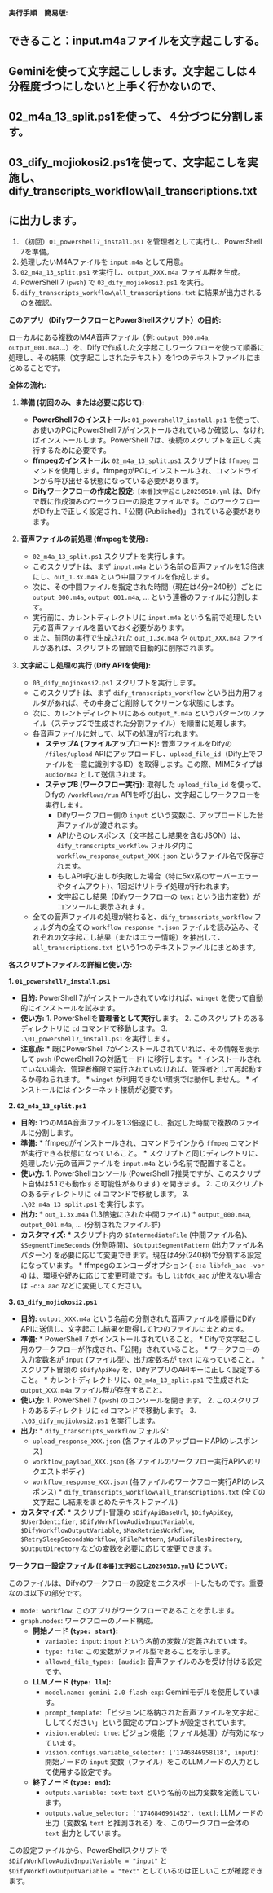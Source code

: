 **実行手順　簡易版:**
## できること：input.m4aファイルを文字起こしする。
## Geminiを使って文字起こしします。文字起こしは４分程度づつにしないと上手く行かないので、
## 02_m4a_13_split.ps1を使って、４分づつに分割します。
## 03_dify_mojiokosi2.ps1を使って、文字起こしを実施し、dify_transcripts_workflow\all_transcriptions.txt
## に出力します。

1.  （初回）`01_powershell7_install.ps1` を管理者として実行し、PowerShell 7を準備。
2.  処理したいM4Aファイルを `input.m4a` として用意。
3.  `02_m4a_13_split.ps1` を実行し、`output_XXX.m4a` ファイル群を生成。
4.  PowerShell 7 (`pwsh`) で `03_dify_mojiokosi2.ps1` を実行。
5.  `dify_transcripts_workflow\all_transcriptions.txt` に結果が出力されるのを確認。


**このアプリ（DifyワークフローとPowerShellスクリプト）の目的:**

ローカルにある複数のM4A音声ファイル（例: `output_000.m4a`, `output_001.m4a`...）を、Difyで作成した文字起こしワークフローを使って順番に処理し、その結果（文字起こしされたテキスト）を1つのテキストファイルにまとめることです。

**全体の流れ:**

1.  **準備 (初回のみ、または必要に応じて):**
    *   **PowerShell 7のインストール:** `01_powershell7_install.ps1` を使って、お使いのPCにPowerShell 7がインストールされているか確認し、なければインストールします。PowerShell 7は、後続のスクリプトを正しく実行するために必要です。
    *   **ffmpegのインストール:** `02_m4a_13_split.ps1` スクリプトは `ffmpeg` コマンドを使用します。ffmpegがPCにインストールされ、コマンドラインから呼び出せる状態になっている必要があります。
    *   **Difyワークフローの作成と設定:** `[本番]文字起こし20250510.yml` は、Difyで既に作成済みのワークフローの設定ファイルです。このワークフローがDify上で正しく設定され、「公開 (Published)」されている必要があります。

2.  **音声ファイルの前処理 (ffmpegを使用):**
    *   `02_m4a_13_split.ps1` スクリプトを実行します。
    *   このスクリプトは、まず `input.m4a` という名前の音声ファイルを1.3倍速にし、`out_1.3x.m4a` という中間ファイルを作成します。
    *   次に、その中間ファイルを指定された時間（現在は4分=240秒）ごとに `output_000.m4a`, `output_001.m4a`, ... という連番のファイルに分割します。
    *   実行前に、カレントディレクトリに `input.m4a` という名前で処理したい元の音声ファイルを置いておく必要があります。
    *   また、前回の実行で生成された `out_1.3x.m4a` や `output_XXX.m4a` ファイルがあれば、スクリプトの冒頭で自動的に削除されます。

3.  **文字起こし処理の実行 (Dify APIを使用):**
    *   `03_dify_mojiokosi2.ps1` スクリプトを実行します。
    *   このスクリプトは、まず `dify_transcripts_workflow` という出力用フォルダがあれば、その中身ごと削除してクリーンな状態にします。
    *   次に、カレントディレクトリにある `output_*.m4a` というパターンのファイル（ステップ2で生成された分割ファイル）を順番に処理します。
    *   各音声ファイルに対して、以下の処理が行われます。
        *   **ステップA (ファイルアップロード):** 音声ファイルをDifyの `/files/upload` APIにアップロードし、`upload_file_id`（Dify上でファイルを一意に識別するID）を取得します。この際、MIMEタイプは `audio/m4a` として送信されます。
        *   **ステップB (ワークフロー実行):** 取得した `upload_file_id` を使って、Difyの `/workflows/run` APIを呼び出し、文字起こしワークフローを実行します。
            *   Difyワークフロー側の `input` という変数に、アップロードした音声ファイルが渡されます。
            *   APIからのレスポンス（文字起こし結果を含むJSON）は、`dify_transcripts_workflow` フォルダ内に `workflow_response_output_XXX.json` というファイル名で保存されます。
            *   もしAPI呼び出しが失敗した場合（特に5xx系のサーバーエラーやタイムアウト）、1回だけリトライ処理が行われます。
            *   文字起こし結果（Difyワークフローの `text` という出力変数）がコンソールに表示されます。
    *   全ての音声ファイルの処理が終わると、`dify_transcripts_workflow` フォルダ内の全ての `workflow_response_*.json` ファイルを読み込み、それぞれの文字起こし結果（またはエラー情報）を抽出して、`all_transcriptions.txt` という1つのテキストファイルにまとめます。

**各スクリプトファイルの詳細と使い方:**

**1. `01_powershell7_install.ps1`**

   *   **目的:** PowerShell 7がインストールされていなければ、`winget` を使って自動的にインストールを試みます。
   *   **使い方:**
      1.  PowerShellを**管理者として実行**します。
      2.  このスクリプトのあるディレクトリに `cd` コマンドで移動します。
      3.  `.\01_powershell7_install.ps1` を実行します。
   *   **注意点:**
      *   既にPowerShell 7がインストールされていれば、その情報を表示して `pwsh` (PowerShell 7の対話モード) に移行します。
      *   インストールされていない場合、管理者権限で実行されていなければ、管理者として再起動するか尋ねられます。
      *   `winget` が利用できない環境では動作しません。
      *   インストールにはインターネット接続が必要です。

**2. `02_m4a_13_split.ps1`**

   *   **目的:** 1つのM4A音声ファイルを1.3倍速にし、指定した時間で複数のファイルに分割します。
   *   **準備:**
      *   ffmpegがインストールされ、コマンドラインから `ffmpeg` コマンドが実行できる状態になっていること。
      *   スクリプトと同じディレクトリに、処理したい元の音声ファイルを `input.m4a` という名前で配置すること。
   *   **使い方:**
      1.  PowerShellコンソール (PowerShell 7推奨ですが、このスクリプト自体は5.1でも動作する可能性があります) を開きます。
      2.  このスクリプトのあるディレクトリに `cd` コマンドで移動します。
      3.  `.\02_m4a_13_split.ps1` を実行します。
   *   **出力:**
      *   `out_1.3x.m4a` (1.3倍速にされた中間ファイル)
      *   `output_000.m4a`, `output_001.m4a`, ... (分割されたファイル群)
   *   **カスタマイズ:**
      *   スクリプト内の `$IntermediateFile` (中間ファイル名)、`$SegmentTimeSeconds` (分割時間)、`$OutputSegmentPattern` (出力ファイル名パターン) を必要に応じて変更できます。現在は4分(240秒)で分割する設定になっています。
      *   ffmpegのエンコーダオプション (`-c:a libfdk_aac -vbr 4`) は、環境や好みに応じて変更可能です。もし `libfdk_aac` が使えない場合は `-c:a aac` などに変更してください。

**3. `03_dify_mojiokosi2.ps1`**

   *   **目的:** `output_XXX.m4a` という名前の分割された音声ファイルを順番にDify APIに送信し、文字起こし結果を取得して1つのファイルにまとめます。
   *   **準備:**
      *   PowerShell 7 がインストールされていること。
      *   Difyで文字起こし用のワークフローが作成され、「公開」されていること。
      *   ワークフローの入力変数名が `input` (ファイル型)、出力変数名が `text` になっていること。
      *   スクリプト冒頭の `$DifyApiKey` を、DifyアプリのAPIキーに正しく設定すること。
      *   カレントディレクトリに、`02_m4a_13_split.ps1` で生成された `output_XXX.m4a` ファイル群が存在すること。
   *   **使い方:**
      1.  PowerShell 7 (`pwsh`) のコンソールを開きます。
      2.  このスクリプトのあるディレクトリに `cd` コマンドで移動します。
      3.  `.\03_dify_mojiokosi2.ps1` を実行します。
   *   **出力:**
      *   `dify_transcripts_workflow` フォルダ:
          *   `upload_response_XXX.json` (各ファイルのアップロードAPIのレスポンス)
          *   `workflow_payload_XXX.json` (各ファイルのワークフロー実行APIへのリクエストボディ)
          *   `workflow_response_XXX.json` (各ファイルのワークフロー実行APIのレスポンス)
      *   `dify_transcripts_workflow\all_transcriptions.txt` (全ての文字起こし結果をまとめたテキストファイル)
   *   **カスタマイズ:**
      *   スクリプト冒頭の `$DifyApiBaseUrl`, `$DifyApiKey`, `$UserIdentifier`, `$DifyWorkflowAudioInputVariable`, `$DifyWorkflowOutputVariable`, `$MaxRetriesWorkflow`, `$RetrySleepSecondsWorkflow`, `$FilePattern`, `$AudioFilesDirectory`, `$OutputDirectory` などの変数を必要に応じて変更できます。

**ワークフロー設定ファイル (`[本番]文字起こし20250510.yml`) について:**

このファイルは、Difyのワークフローの設定をエクスポートしたものです。重要なのは以下の部分です。

*   `mode: workflow`: このアプリがワークフローであることを示します。
*   `graph.nodes`: ワークフローのノード構成。
    *   **開始ノード (`type: start`):**
        *   `variable: input`: `input` という名前の変数が定義されています。
        *   `type: file`: この変数がファイル型であることを示します。
        *   `allowed_file_types: [audio]`: 音声ファイルのみを受け付ける設定です。
    *   **LLMノード (`type: llm`):**
        *   `model.name: gemini-2.0-flash-exp`: Geminiモデルを使用しています。
        *   `prompt_template`: 「ビジョンに格納された音声ファイルを文字起こししてください」という固定のプロンプトが設定されています。
        *   `vision.enabled: true`: ビジョン機能（ファイル処理）が有効になっています。
        *   `vision.configs.variable_selector: ['1746846958118', input]`: 開始ノードの `input` 変数（ファイル）をこのLLMノードの入力として使用する設定です。
    *   **終了ノード (`type: end`):**
        *   `outputs.variable: text`: `text` という名前の出力変数を定義しています。
        *   `outputs.value_selector: ['1746846961452', text]`: LLMノードの出力（変数名 `text` と推測される）を、このワークフロー全体の `text` 出力としています。

この設定ファイルから、PowerShellスクリプトで `$DifyWorkflowAudioInputVariable = "input"` と `$DifyWorkflowOutputVariable = "text"` としているのは正しいことが確認できます。


